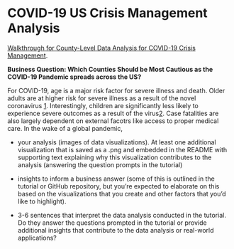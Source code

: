# COVID-19 US Crisis Management Analysis

[Walkthrough for County-Level Data Analysis for COVID-19 Crisis Management](https://melanieshimano.gitbook.io/merging-data-and-plotly-visualizations/).

**Business Question: Which Counties Should be Most Cautious as the COVID-19 Pandemic spreads across the US?**

For COVID-19, age is a major risk factor for severe illness and death. Older adults are at higher risk for severe illness as a result of the novel coronavirus [1](https://www.cdc.gov/coronavirus/2019-ncov/need-extra-precautions/groups-at-higher-risk.html). Interestingly, children are significantly less likely to experience severe outcomes as a result of the virus[2](https://www.cdc.gov/mmwr/volumes/69/wr/mm6914e4.htm).
Case fatalities are also largely dependent on external facotrs like access to proper medical care. In the wake of a global pandemic, 


* your analysis (images of data visualizations). At least one additional visualization that is saved as a .png and embedded in the README with supporting text explaining why this visualization contributes to the analysis (answering the question prompts in the tutorial)


* insights to inform a business answer (some of this is outlined in the tutorial or GitHub repository, but you’re expected to elaborate on this based on the visualizations that you create and other factors that you’d like to highlight).
* 3-6 sentences that interpret the data analysis conducted in the tutorial. Do they answer the questions prompted in the tutorial or provide additional insights that contribute to the data analysis or real-world applications? 
